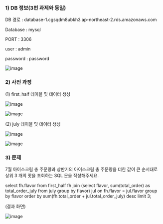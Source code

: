 ### 1) DB 정보(3번 과제와 동일)

DB 경로 : database-1.cgsqdm8ubkh3.ap-northeast-2.rds.amazonaws.com

Database : mysql

PORT : 3306

user : admin

password : password

![image](https://user-images.githubusercontent.com/103189961/230875491-2864a115-f0b7-41b3-901a-6a8844eaf6fd.png)


### 2) 사전 과정

(1) first_half 테이블 및 데이터 생성

![image](https://user-images.githubusercontent.com/103189961/230882436-ec491512-9fdb-4ea6-a37a-3a1c54343d8f.png)

![image](https://user-images.githubusercontent.com/103189961/230882514-0112bc24-a184-4cd9-bf98-f9d40aad0f8a.png)

(2) july 테이블 및 데이터 생성

![image](https://user-images.githubusercontent.com/103189961/230882703-b4526c51-5095-4d5e-91c8-5027ca5fc176.png)

![image](https://user-images.githubusercontent.com/103189961/230882784-bfaef59d-4f8d-4d14-a8ec-b1f4df7d510e.png)

### 3) 문제

7월 아이스크림 총 주문량과 상반기의 아이스크림 총 주문량을 더한 값이 큰
순서대로 상위 3 개의 맛을 조회하는 SQL 문을 작성해주세요.

select fh.flavor
from first_half fh join 
(select flavor, sum(total_order) as total_order_july from july group by flavor) jul on fh.flavor = jul.flavor
group by flavor
order by sum(fh.total_order + jul.total_order_july) desc limit 3;

(결과 화면)

![image](https://user-images.githubusercontent.com/103189961/230886628-dff5372e-704f-4163-8ed3-5c4f27b19edb.png)


